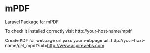 # mPDF
Laravel Package for mPDF

To check it installed correctly visit
http://your-host-name/mpdf

Create PDF for webpage url pass your webpage url. 
http://your-host-name/get_mpdf?url=http://www.aspirewebs.com

